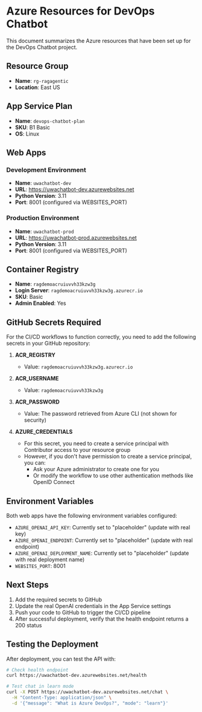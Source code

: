 # Azure Resources for DevOps Chatbot

This document summarizes the Azure resources that have been set up for the DevOps Chatbot project.

## Resource Group

- **Name**: `rg-ragagentic`
- **Location**: East US

## App Service Plan

- **Name**: `devops-chatbot-plan`
- **SKU**: B1 Basic
- **OS**: Linux

## Web Apps

### Development Environment

- **Name**: `uwachatbot-dev`
- **URL**: https://uwachatbot-dev.azurewebsites.net
- **Python Version**: 3.11
- **Port**: 8001 (configured via WEBSITES_PORT)

### Production Environment

- **Name**: `uwachatbot-prod`
- **URL**: https://uwachatbot-prod.azurewebsites.net
- **Python Version**: 3.11
- **Port**: 8001 (configured via WEBSITES_PORT)

## Container Registry

- **Name**: `ragdemoacruiuvvh33kzw3g`
- **Login Server**: `ragdemoacruiuvvh33kzw3g.azurecr.io`
- **SKU**: Basic
- **Admin Enabled**: Yes

## GitHub Secrets Required

For the CI/CD workflows to function correctly, you need to add the following secrets in your GitHub repository:

1. **ACR_REGISTRY**
   - Value: `ragdemoacruiuvvh33kzw3g.azurecr.io`

2. **ACR_USERNAME**
   - Value: `ragdemoacruiuvvh33kzw3g`

3. **ACR_PASSWORD**
   - Value: The password retrieved from Azure CLI (not shown for security)

4. **AZURE_CREDENTIALS**
   - For this secret, you need to create a service principal with Contributor access to your resource group
   - However, if you don't have permission to create a service principal, you can:
     - Ask your Azure administrator to create one for you
     - Or modify the workflow to use other authentication methods like OpenID Connect

## Environment Variables

Both web apps have the following environment variables configured:

- `AZURE_OPENAI_API_KEY`: Currently set to "placeholder" (update with real key)
- `AZURE_OPENAI_ENDPOINT`: Currently set to "placeholder" (update with real endpoint)
- `AZURE_OPENAI_DEPLOYMENT_NAME`: Currently set to "placeholder" (update with real deployment name)
- `WEBSITES_PORT`: 8001

## Next Steps

1. Add the required secrets to GitHub
2. Update the real OpenAI credentials in the App Service settings
3. Push your code to GitHub to trigger the CI/CD pipeline
4. After successful deployment, verify that the health endpoint returns a 200 status

## Testing the Deployment

After deployment, you can test the API with:

```bash
# Check health endpoint
curl https://uwachatbot-dev.azurewebsites.net/health

# Test chat in learn mode
curl -X POST https://uwachatbot-dev.azurewebsites.net/chat \
  -H "Content-Type: application/json" \
  -d '{"message": "What is Azure DevOps?", "mode": "learn"}'
``` 